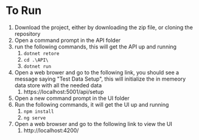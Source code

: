 # To Run
1. Download the project, either by downloading the zip file, or cloning the repository
2. Open a command prompt in the API folder
3. run the following commands, this will get the API up and running
   1.  ```dotnet retore```
   2. ```cd .\API\```
   3. ```dotnet run```
4. Open a web brower and go to the following link, you should see a message saying "Test Data Setup", this will initialize the in memeory data store with all the needed data
   1. https://localhost:5001/api/setup
5. Open a new command prompt in the UI folder
6. Run the following commands, it will get the UI up and running
   1. ```npm install```
   2. ```ng serve```
7. Open a web browser and go to the following link to view the UI
   1. http://localhost:4200/